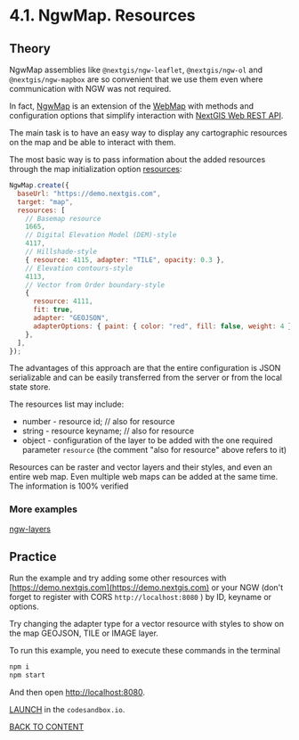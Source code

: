 # 4.1. NgwMap. Resources

## Theory

NgwMap assemblies like `@nextgis/ngw-leaflet`, `@nextgis/ngw-ol` and `@nextgis/ngw-mapbox` are so convenient that we use them even where communication with NGW was not required.

In fact, [NgwMap](https://code-api.nextgis.com/classes/ngw_map.NgwMap.html) is an extension of the [WebMap](https://code-api.nextgis.com/classes/ngw_map.WebMap.html) with methods and configuration options that simplify interaction with [NextGIS Web REST API](https://docs.nextgis.ru/docs_ngweb_dev/doc/developer/toc.html#nextgis-web-rest-api).

The main task is to have an easy way to display any cartographic resources on the map and be able to interact with them.

The most basic way is to pass information about the added resources through the map initialization option [resources](https://code-api.nextgis.com/interfaces/ngw_map.NgwMapOptions.html#resources):

```javascript
NgwMap.create({
  baseUrl: "https://demo.nextgis.com",
  target: "map",
  resources: [
    // Basemap resource
    1665,
    // Digital Elevation Model (DEM)-style
    4117,
    // Hillshade-style
    { resource: 4115, adapter: "TILE", opacity: 0.3 },
    // Elevation contours-style
    4113,
    // Vector from Order boundary-style
    {
      resource: 4111,
      fit: true,
      adapter: "GEOJSON",
      adapterOptions: { paint: { color: "red", fill: false, weight: 4 } },
    },
  ],
});
```

The advantages of this approach are that the entire configuration is JSON serializable and can be easily transferred from the server or from the local state store.

The resources list may include:

- number - resource id; // also for resource
- string - resource keyname; // also for resource
- object - configuration of the layer to be added with the one required parameter `resource` (the comment "also for resource" above refers to it)

Resources can be raster and vector layers and their styles, and even an entire web map. Even multiple web maps can be added at the same time. The information is 100% verified

### More examples

[ngw-layers](https://code.nextgis.com/demo-examples-ngw-layers)

## Practice

Run the example and try adding some other resources with [https://demo.nextgis.com](https://demo.nextgis.com) or your NGW (don't forget to register with CORS `http://localhost:8080` ) by ID, keyname or options.

Try changing the adapter type for a vector resource with styles to show on the map GEOJSON, TILE or IMAGE layer.

To run this example, you need to execute these commands in the terminal

```bash
npm i
npm start
```

And then open [http://localhost:8080](http://localhost:8080).

[LAUNCH](https://githubbox.com/nextgis/ngf-tutorial/tree/master/tutorials/4_1_ngwmap_resources) in the `codesandbox.io`.

[BACK TO CONTENT](../../README.md)
